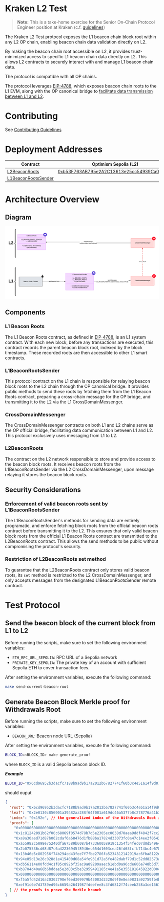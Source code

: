 # Kraken L2 Test

> **Note:** This is a take-home exercise for the Senior On-Chain Protocol Engineer position at Kraken (c.f. [guidelines](./docs/Protocol%20Engineer%20Take%20Home%20Test%20-%20Beacon%20Block%20Root%20on%20L2.pdf))

The Kraken L2 Test protocol exposes the L1 beacon chain block root within any L2 OP chain, enabling beacon chain data validation directly on L2.

By making the beacon chain root accessible on L2, it provides trust-minimized access to specific L1 beacon chain data directly on L2. This allows L2 contracts to securely interact with and manage L1 beacon chain data.

The protocol is compatible with all OP chains.

The protocol leverages [EIP-4788](https://eips.ethereum.org/EIPS/eip-4788), which exposes beacon chain roots to the L1 EVM, along with the OP canonical bridge to [facilitate data transmission between L1 and L2](https://docs.optimism.io/builders/app-developers/bridging/messaging).

# Contributing

See [Contributing Guidelines](./CONTRIBUTING.md)

# Deployment Addresses

| Contract | Optimism Sepolia (L2) | Sepolia (L1) |
|-|-|-|
| [L2BeaconRoots](./contracts/src/L2BeaconRoots.sol) | [0xb53F763AB795e2A2C13613e25cc54939Ca01b4E1](https://sepolia-optimism.etherscan.io/address/0xb53F763AB795e2A2C13613e25cc54939Ca01b4E1) | |
| [L1BeaconRootsSender](./contracts/src/L1BeaconRootsSender.sol) | | [0x5cdF4C5cbe8b4412b319f5Ae28a77A7177B3adcA](https://sepolia.etherscan.io/address/0x5cdF4C5cbe8b4412b319f5Ae28a77A7177B3adcA) |

# Architecture Overview

## Diagram

![Architecture Diagram](./docs/Kraken%20Beacon%20Root%20Bridge%20Protocol%20v0.1.0.png)

## Components

### L1 Beacon Roots

The L1 Beacon Roots contract, as defined in [EIP-4788](https://eips.ethereum.org/EIPS/eip-4788), is an L1 system contract. With each new block, before any transactions are executed, this contract records the parent beacon block root, indexed by the block timestamp. These recorded roots are then accessible to other L1 smart contracts.

### L1BeaconRootsSender

This protocol contract on the L1 chain is responsible for relaying beacon block roots to the L2 chain through the OP canonical bridge. It provides public methods to send these roots by fetching them from the L1 Beacon Roots contract, preparing a cross-chain message for the OP bridge, and transmitting it to the L2 via the L1 CrossDomainMessenger.

### CrossDomainMessenger

The CrossDomainMessenger contracts on both L1 and L2 chains serve as the OP official bridge, facilitating data communication between L1 and L2. This protocol exclusively uses messaging from L1 to L2.

### L2BeaconRoots

The contract on the L2 network responsible to store and provide access to the beacon block roots. It receives beacon roots from the L1BeaconRootsSender via the L2 CrossDomainMessenger, upon message relaying it stores the beacon block roots.

## Security Considerations

### Enforcement of valid beacon roots sent by L1BeaconRootsSender

The L1BeaconRootsSender's methods for sending data are entirely programatic, and enforce fetching block roots from the official beacon roots contract before transmitting it to the L2. This ensures that only valid beacon block roots from the official L1 Beacon Roots contract are transmitted to the L2BeaconRoots contract. This allows the send methods to be public without compromising the protocol's security.

### Restriction of L2BeaconRoots set method

To guarantee that the L2BeaconRoots contract only stores valid beacon roots, its `set` method is restricted to the L2 CrossDomainMessenger, and only accepts messages from the designated L1BeaconRootsSender remote contract.

# Test Protocol

## Send the beacon block of the current block from L1 to L2

Before running the scripts, make sure to set the following environment variables:

- `ETH_RPC_URL_SEPOLIA`: RPC URL of a Sepolia network
- `PRIVATE_KEY_SEPOLIA`: The private key of an account with sufficient Sepolia ETH to cover transaction fees.

After setting the environment variables, execute the following command:

```sh
make send-current-beacon-root
```

## Generate Beacon Block Merkle proof for Withdrawals Root

Before running the scripts, make sure to set the following environment variables:

- `BEACON_URL`: Beacon node URL (Sepolia)

After setting the environment variables, execute the following command:

```sh
BLOCK_ID=<BLOCK_ID> make generate_proof
```

where `BLOCK_ID` is a valid Sepolia beacon block ID.

***Example***

```sh
BLOCK_ID="0x6cd96952b3dacfc7188b9ad9b17a2012b67827741f60b3c4e51a14f9d07f0c91" make generate-proof
```

should ouput

```json
{
  "root": "0x6cd96952b3dacfc7188b9ad9b17a2012b67827741f60b3c4e51a14f9d07f0c91", // beacon block root
  "leaf": "0x2e0130c856001a39482aa288f64f001a619dc46a5377b8c278776a41b3a62269", // here the leaf is the Withdrawals root
  "index": "0x192e", // the generalized index of the Withdrawals Root in the SSZ Merkle tree
  "proofs": [
    "0x0000060000000000000000000000000000000000000000000000000000000000",
    "0x1c81242091b62f06c68069f0574d78b7d5e2305ec0638d70aea9ddf4842f7cc2",
    "0xa9a30aed71d87b062cdaf6a68476d1fb88ba17824d33073fc0a47c14ee2f0542",
    "0xa55982c5098e75240dfa67589b6087b473360058919c1354f54fec07d0d54964",
    "0x2b075536cd68d87c6a42236945f8946ec654d1603cea26fd63fcfb714bc4e678",
    "0x13b46e5c802956f74b294cd43fee7f7fbe2786fa5234312142919ac6fba8122d",
    "0x94e05d13e26c028d1e415400d68a54fe931d72a5fe482dabf79d1c52dd82573a",
    "0xdb56114e00fdd4c1f85c892bf35ac9a89289aaecb1ebd0a96cde606a748b5d71",
    "0xb8704d40a68b6bddae5e2d83c5be32959491185c4e41a5e355181845922d000c",
    "0x0000000000000000000000000000000000000000000000000000000000000000",
    "0xf5a5fd42d16a20302798ef6ed309979b43003d2320d9f0e8ea9831a92759fb4b",
    "0xef91c6e7d3789ed96c6659a2641987fdeefee8c3fd6812f74ceeb258a3ce1561"
  ] // the proofs to prove the Merkle branch
}
```
